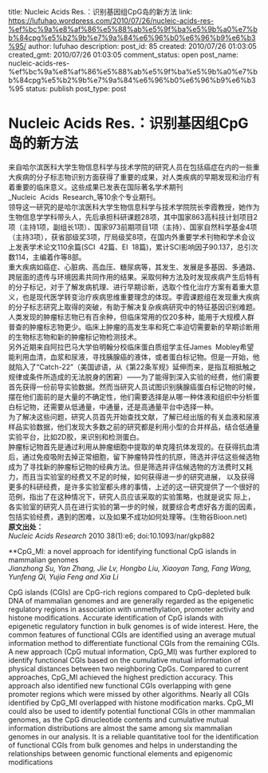 title: Nucleic Acids Res.：识别基因组CpG岛的新方法
link: https://lufuhao.wordpress.com/2010/07/26/nucleic-acids-res-%ef%bc%9a%e8%af%86%e5%88%ab%e5%9f%ba%e5%9b%a0%e7%bb%84cpg%e5%b2%9b%e7%9a%84%e6%96%b0%e6%96%b9%e6%b3%95/
author: lufuhao
description: 
post_id: 85
created: 2010/07/26 01:03:05
created_gmt: 2010/07/26 01:03:05
comment_status: open
post_name: nucleic-acids-res-%ef%bc%9a%e8%af%86%e5%88%ab%e5%9f%ba%e5%9b%a0%e7%bb%84cpg%e5%b2%9b%e7%9a%84%e6%96%b0%e6%96%b9%e6%b3%95
status: publish
post_type: post

# Nucleic Acids Res.：识别基因组CpG岛的新方法

来自哈尔滨医科大学生物信息科学与技术学院的研究人员在包括癌症在内的一些重大疾病的分子标志物识别方面获得了重要的成果，对人类疾病的早期发现和治疗有着重要的临床意义。这些成果已发表在国际著名学术期刊_Nucleic  Acids  Research_等10余个专业期刊。  
领导这一研究的是哈尔滨医科大学生物信息科学与技术学院院长李霞教授，她作为生物信息学学科带头人，先后承担科研课题28项，其中国家863高科技计划项目2项（主持1项，副组长1项）、国家973前期项目1项（主持）、国家自然科学基金4项（主持3项），获省部级奖3项，厅局级奖8项，在国内外重要学术刊物和学术会议上发表学术论文110余篇(SCI  42篇、EI  18篇)，累计SCI影响因子90.137，总引次数114，主编着作等8部。  
重大疾病如癌症、心脏病、高血压、糖尿病等，其发生、发展是多基因、多通路、跨层面的遗传与环境因素共同作用的结果。采取何种方法及时发现疾病产生后特有的分子标记，对于了解发病机理、进行早期诊断，选取个性化治疗方案有着重大意义，也是现代医学转变治疗疾病思维重要理念的体现。李霞课题组在发现重大疾病的分子标志研究上取得的突破，有助于解决复杂疾病研究中的特征基因识别难题。  
人类发现的肿瘤标志物已有百余种，但临床常用的仅20多种，能用于大规模人群普查的肿瘤标志物更少。临床上肿瘤的高发生率和死亡率迫切需要新的早期诊断用的生物标志物和新的肿瘤标记物检测技术。  
另外近期来自阿拉巴马大学伯明翰分校临床蛋白质组学主任James  Mobley希望能利用血清，血浆和尿液，寻找胰腺癌的液体，或者蛋白标记物。但是一开始，他就陷入了“Catch-22”（美国谚语，从《第22条军规》延伸而来，是指互相抵触之规律或条件所造成的无法脱身的困窘）——为了能得到深入实验的经费，他们需要首先获得一份前导实验数据。然而当研究人员试图识别胰腺癌蛋白标记物的时候，摆在他们面前的是大量的不确定性，他们需要选择是从哪一种体液和组织中分析蛋白标记物，还需要从低通量，中通量，还是高通量平台中选择一种。  
为了解决这些问题，研究人员首先开始查找文献，了解已经出版的有关血液和尿液样品实验数据，他们发现大多数之前的研究都是利用小型的合并样品，结合低通量实验平台，比如2D胶，来识别和检测蛋白。  
肿瘤标记物首先是通过利用从肿瘤细胞中提取的单克隆抗体发现的。在获得抗血清后，通过免疫吸附去掉正常细胞，留下肿瘤特异性的抗原，筛选并评估这些候选物成为了寻找新的肿瘤标记物的经典方法。但是筛选并评估候选物的方法费时又耗力，而且当实验室的经费又不足的时候，如何获得进一步的研究进展， 以及获得更多的科研经费，是许多实验室都头疼的事情，上述的这一研究提供了一个很好的范例，指出了在这种情况下，研究人员应该采取的实验策略，也就是说实 际上，各实验室的研究人员在进行实验的第一步的时候，就要综合考虑好各方面的因素，包括实验经费，遇到的困难，以及如果不成功如何处理等。(生物谷Bioon.net)  
**原文出处：**  
_Nucleic Acids Research_ 2010 38(1):e6; doi:10.1093/nar/gkp882   


**CpG_MI: a novel approach for identifying functional CpG islands in mammalian genomes  
**Jianzhong Su, Yan Zhang*, Jie Lv, Hongbo Liu, Xiaoyan Tang, Fang Wang, Yunfeng Qi, Yujia Feng and Xia Li* 

CpG islands (CGIs) are CpG-rich regions compared to CpG-depleted bulk DNA of mammalian genomes and are generally regarded as the epigenetic regulatory regions in association with unmethylation, promoter activity and histone modifications. Accurate identification of CpG islands with epigenetic regulatory function in bulk genomes is of wide interest. Here, the common features of functional CGIs are identified using an average mutual information method to differentiate functional CGIs from the remaining CGIs. A new approach (CpG mutual information, CpG_MI) was further explored to identify functional CGIs based on the cumulative mutual information of physical distances between two neighboring CpGs. Compared to current approaches, CpG_MI achieved the highest prediction accuracy. This approach also identified new functional CGIs overlapping with gene promoter regions which were missed by other algorithms. Nearly all CGIs identified by CpG_MI overlapped with histone modification marks. CpG_MI could also be used to identify potential functional CGIs in other mammalian genomes, as the CpG dinucleotide contents and cumulative mutual information distributions are almost the same among six mammalian genomes in our analysis. It is a reliable quantitative tool for the identification of functional CGIs from bulk genomes and helps in understanding the relationships between genomic functional elements and epigenomic modifications